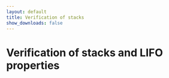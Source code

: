 ```yaml
---
layout: default
title: Verification of stacks
show_downloads: false
---
```

# Verification of stacks and LIFO properties

